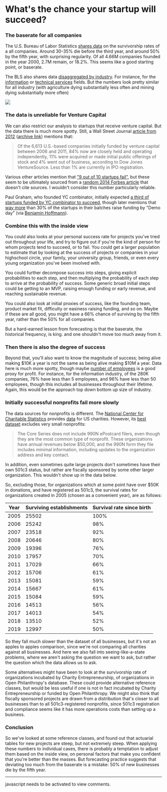 What's the chance your startup will succeed?
=================================================

### The baserate for all companies

The U.S. Bureau of Labor Statistics [shares data](https://www.bls.gov/bdm/us_age_naics_00_table7.txt) on the survivorship rates of a all companies. Around 30-35% die before the third year, and around 50% by the fifth year, with surprising regularity. Of all 4.66M companies founded in the year 2000, 2.7M remain, or 18.2%. This seems like a good starting point, or baserate.

The BLS also shares data [disaggregated by industry](https://www.bls.gov/bdm/bdmage.htm). For instance, for the [information](https://www.bls.gov/bdm/us_age_naics_51_table7.txt) or [technical services](https://www.bls.gov/bdm/us_age_naics_54_table7.txt) fields. But the numbers look pretty similar for all industry (with agriculture dying substantially less often and mining dying substantially more often)

![](https://i.imgur.com/Lya5QvP.png)

### The data is unreliable for Venture Capital

We can also restrict our analysis to startups that receive venture capital. But the data there is much more spotty. Still, a Wall Street Journal [article from 2012](https://www.wsj.com/articles/SB10000872396390443720204578004980476429190) ([archive link](https://archive.is/s0I9j)) mentions that:

> Of the 6,613 U.S.-based companies initially funded by venture capital between 2006 and 2011, 84% now are closely held and operating independently, 11% were acquired or made initial public offerings of stock and 4% went out of business, according to Dow Jones VentureSource. Less than 1% are currently in IPO registration.

Various other articles mention that ["9 out of 10 startups fail"](https://blog.privateequitylist.com/untitled-4/#:~:text=their%20innovative%20ideas.-,Failure%20Rates%20of%20Venture%2DBacked%20Startups,out%20of%20every%2010%20companies.), but these seem to be ultimately sourced from a [random 2014 Forbes article](https://fortune.com/2014/09/25/why-startups-fail-according-to-their-founders/) that doesn't cite sources. I wouldn't consider this number particularly reliable.

Paul Graham, who founded YC combinator, initially expected [a third of startups funded by YC combinator to succeed](https://paulgraham.com/die.html), though later mentions that [way more](https://www.paulgraham.com/swan.html) than 30% of the startups in their batches raise funding by "Demo day" (via [Benjamin Hoffmann](http://benjaminrosshoffman.com/approval-extraction-advertised-as-production/#Treatment_Effects)).

### Combine this with the inside view

You could also looks at your personal success rate for projects you've tried out throughout your life, and try to figure out if you're the kind of person for whom projects tend to succeed, or to fail. You could get a larger population to estimate that by looking at the success of projects or companies in your highschool circle, your family, your university group, friends, or even every young organization you've been involved with.

You could further decompose success into steps, giving explicit probabilities to each step, and then multiplying the probability of each step to arrive at the probability of success. Some generic broad initial steps could be getting to an MVP, raising enough funding or early revenue, and reaching sustainable revenue. 

You could also look at initial proxies of success, like the founding team, product market fit, difficulty or easiness raising funding, and so on. Maybe if these are all good, you might have a 66% chance of surviving by the fifth year, rather than the 50% for all companies. 

But a hard-earned lesson from forecasting is that the baserate, the historical frequency, is king. and one shouldn't move too much away from it.

### Then there is also the degree of success

Beyond that, you'll also want to know the magnitude of success; being alive making $10K a year is not the same as being alive making $10M a year. Data here is much more spotty, though maybe [number of employees](https://www.bls.gov/charts/county-employment-and-wages/establishments-by-size.htm) is a good proxy for profit. For instance, for the information industry, of the 280K companies, 76% have less than 5 employees, and 96% have less than 50 employees, though this includes all businesses throughout their lifetime. Again, this would be the approach top down bottom up size of industry.

### Initially successful nonprofits fail more slowly

The data sources for nonprofits is different. The [National Center for Charitable Statistics](https://urbaninstitute.github.io/nccs/) provides [data](https://urbaninstitute.github.io/nccs/datasets/core/) for US charities. However, its [best dataset](https://urbaninstitute.github.io/nccs/datasets/core/) excludes very small nonprofits:

> The Core Series does not include 990N ePostcard filers, even though they are the most common type of nonprofit. These organizations have annual revenues below $50,000, and the 990N form they file includes minimal information, including updates to the organization address and key contact.

In addition, even sometimes quite large projects don't sometimes have their own 501c3 status, but rather are fiscally sponsored by some other larger organization. This wouldn't show up in the data below.

So, excluding those, for organizations which at some point have over $50K in donations, and have registered as 501c3, the survival rates for organizations created in 2005 (chosen as a convenient year), are as follows:

| Year | Surviving establishments | Survival rate since birth |
| --- | --- | --- |
| 2005 | 25502 | 100% |
| 2006 | 25242 | 98% |
| 2007 | 23518 | 92% |
| 2008 | 20646 | 80% |
| 2009 | 19396 | 76% |
| 2010 | 17957 | 70% |
| 2011 | 17029 | 66% |
| 2012 | 15706 | 61% |
| 2013 | 15081 | 59% |
| 2014 | 15667 | 61% |
| 2015 | 15084 | 59% |
| 2016 | 14513 | 56% |
| 2017 | 14013 | 54% |
| 2018 | 13510 | 52% |
| 2019 | 12997 | 50% |

So they fall much slower than the dataset of all businesses, but it's not an apples to apples comparison, since we're not comparing all charities against all businesses. And here we also fall into seeing-like-a-state problems, where we aren't asking the question we want to ask, but rather the question which the data allows us to ask. 

Some alternatives might have been to look at the survivorship rate of organizations incubated by Charity Entrepreneurship, of organizations in Open Philanthropy's database. These could provide alternative reference classes, but would be less useful if one is not in fact incubated by Charity Entrepreneurship or funded by Open Philanthropy. We might also think that fiscally sponsored projects are drawn from a distribution that's closer to all businesses than to all 501c3-registered nonprofits, since 501c3 registration and compliance seems like it has more operations costs than setting up a business. 

### Conclusion

So we've looked at some reference classes, and found out that actuarial tables for new projects are steep, but not extremely steep. When applying these numbers to individual cases, there is probably a temptation to adjust them based on the inside view, on personal factors that make you confident that you're better than the masses. But forecasting practice suggests that deviating too much from the baserate is a mistake: 50% of new businesses die by the fifth year.

---

<p>
  <section id='isso-thread'>
  <noscript>javascript needs to be activated to view comments.</noscript>
  </section>
</p>
